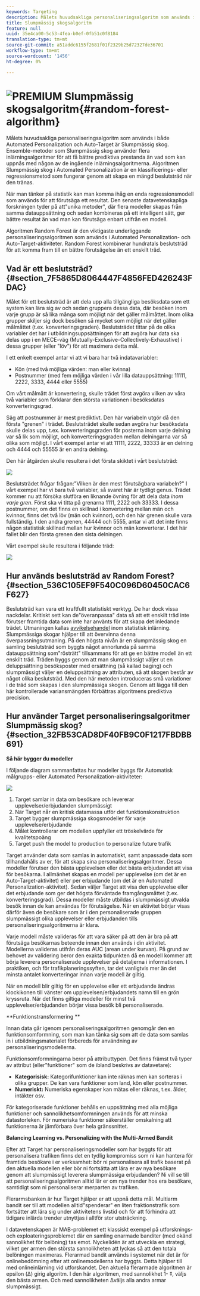 ```yaml
---
keywords: Targeting
description: Målets huvudsakliga personaliseringsalgoritm som används i både Automated Personalization och Auto-Target är Slumpmässig skog. Ensemble-metoder som Slumpmässig skog använder flera inlärningsalgoritmer för att få bättre prediktiva prestanda än vad som kan uppnås med någon av de ingående inlärningsalgoritmerna. Algoritmen Slumpmässig skog i Automated Personalization är en klassificerings- eller regressionsmetod som fungerar genom att skapa en mängd beslutsträd när den tränas.
title: Slumpmässig skogsalgoritm
feature: null
uuid: 35e4ca00-5c53-4fea-b0ef-0fb51c0f8184
translation-type: tm+mt
source-git-commit: a51addc6155f2681f01f2329b25d72327de36701
workflow-type: tm+mt
source-wordcount: '1456'
ht-degree: 0%

---
```



# ![PREMIUM](/help/assets/premium.png) Slumpmässig skogsalgoritm{#random-forest-algorithm}

Målets huvudsakliga personaliseringsalgoritm som används i både Automated Personalization och Auto-Target är Slumpmässig skog. Ensemble-metoder som Slumpmässig skog använder flera inlärningsalgoritmer för att få bättre prediktiva prestanda än vad som kan uppnås med någon av de ingående inlärningsalgoritmerna. Algoritmen Slumpmässig skog i Automated Personalization är en klassificerings- eller regressionsmetod som fungerar genom att skapa en mängd beslutsträd när den tränas.

När man tänker på statistik kan man komma ihåg en enda regressionsmodell som används för att förutsäga ett resultat. Den senaste datavetenskapliga forskningen tyder på att&quot;unika metoder&quot;, där flera modeller skapas från samma datauppsättning och sedan kombineras på ett intelligent sätt, ger bättre resultat än vad man kan förutsäga enbart utifrån en modell.

Algoritmen Random Forest är den viktigaste underliggande personaliseringsalgoritmen som används i Automated Personalization- och Auto-Target-aktiviteter. Random Forest kombinerar hundratals beslutsträd för att komma fram till en bättre förutsägelse än ett enskilt träd.

## Vad är ett beslutsträd? {#section_7F5865D8064447F4856FED426243FDAC}

Målet för ett beslutsträd är att dela upp alla tillgängliga besöksdata som ett system kan lära sig av och sedan gruppera dessa data, där besöken inom varje grupp är så lika många som möjligt när det gäller målmåttet. Inom olika grupper skiljer sig dock besöken så mycket som möjligt när det gäller målmåttet (t.ex. konverteringsgraden). Beslutsträdet tittar på de olika variabler det har i utbildningsuppsättningen för att avgöra hur data ska delas upp i en MECE-väg (Mutually-Exclusive-Collectively-Exhaustive) i dessa grupper (eller &quot;löv&quot;) för att maximera detta mål.

I ett enkelt exempel antar vi att vi bara har två indatavariabler:

* Kön (med två möjliga värden: man eller kvinna)
* Postnummer (med fem möjliga värden i vår lilla datauppsättning: 11111, 2222, 3333, 4444 eller 5555)

Om vårt målmått är konvertering, skulle trädet först avgöra vilken av våra två variabler som förklarar den största variationen i besöksdatas konverteringsgrad.

Säg att postnummer är mest prediktivt. Den här variabeln utgör då den första &quot;grenen&quot; i trädet. Beslutsträdet skulle sedan avgöra hur besöksdata skulle delas upp, t.ex. konverteringsgraden för posterna inom varje delning var så lik som möjligt, och konverteringsgraden mellan delningarna var så olika som möjligt. I vårt exempel antar vi att 11111, 2222, 33333 är en delning och 4444 och 55555 är en andra delning.

Den här åtgärden skulle resultera i det första skiktet i vårt beslutsträd:

![](assets/decsion_tree_1.png)

Beslutsträdet frågar frågan:&quot;Vilken är den mest förutsägbara variabeln?&quot; I vårt exempel har vi bara två variabler, så svaret här är tydligt genus. Trädet kommer nu att försöka slutföra en liknande övning för att dela data *inom varje gren*. Först ska vi titta på grenarna 1111, 2222 och 33333. I dessa postnummer, om det finns en skillnad i konvertering mellan män och kvinnor, finns det två löv (män och kvinnor), och den här grenen skulle vara fullständig. I den andra grenen, 44444 och 5555, antar vi att det inte finns någon statistisk skillnad mellan hur kvinnor och män konverterar. I det här fallet blir den första grenen den sista delningen.

Vårt exempel skulle resultera i följande träd:

![](assets/decsion_tree_2.png)

## Hur används beslutsträd av Random Forest? {#section_536C105EF9F540C096D60450CAC6F627}

Beslutsträd kan vara ett kraftfullt statistiskt verktyg. De har dock vissa nackdelar. Kritiskt sett kan de&quot;överanpassa&quot; data så att ett enskilt träd inte förutser framtida data som inte har använts för att skapa det inledande trädet. Utmaningen kallas [avvikelsehandel](https://en.wikipedia.org/wiki/Bias%E2%80%93variance_tradeoff) inom statistisk inlärning. Slumpmässiga skogar hjälper till att övervinna denna överpassningsutmaning. På den högsta nivån är en slumpmässig skog en samling beslutsträd som byggts något annorlunda på samma datauppsättning som&quot;rösträtt&quot; tillsammans för att ge en bättre modell än ett enskilt träd. Träden byggs genom att man slumpmässigt väljer ut en deluppsättning besöksposter med ersättning (så kallad baging) och slumpmässigt väljer en deluppsättning av attributen, så att skogen består av något olika beslutsträd. Med den här metoden introduceras små variationer i de träd som skapas i den slumpmässiga skogen. Genom att lägga till den här kontrollerade variansmängden förbättras algoritmens prediktiva precision.

## Hur använder Target personaliseringsalgoritmer Slumpmässig skog? {#section_32FB53CAD8DF40FB9C0F1217FBDBB691}

**Så här bygger du modeller**

I följande diagram sammanfattas hur modeller byggs för Automatisk målgrupps- eller Automated Personalization-aktiviteter:

![](assets/random_forest_flow.png)

1. Target samlar in data om besökare och levererar upplevelser/erbjudanden slumpmässigt
1. När Target når en kritisk datamassa utför det funktionskonstruktion
1. Target bygger slumpmässiga skogsmodeller för varje upplevelse/erbjudande
1. Målet kontrollerar om modellen uppfyller ett tröskelvärde för kvalitetspoäng
1. Target push the model to production to personalize future trafik

Target använder data som samlas in automatiskt, samt anpassade data som tillhandahålls av er, för att skapa sina personaliseringsalgoritmer. Dessa modeller förutser den bästa upplevelsen eller det bästa erbjudandet att visa för besökarna. I allmänhet skapas en modell per upplevelse (om det är en Auto-Target-aktivitet) eller per erbjudande (om det är en Automated Personalization-aktivitet). Sedan väljer Target att visa den upplevelse eller det erbjudande som ger det högsta förväntade framgångsmåttet (t.ex. konverteringsgrad). Dessa modeller måste utbildas i slumpmässigt utvalda besök innan de kan användas för förutsägelse. När en aktivitet börjar visas därför även de besökare som är i den personaliserade gruppen slumpmässigt olika upplevelser eller erbjudanden tills personaliseringsalgoritmerna är klara.

Varje modell måste valideras för att vara säker på att den är bra på att förutsäga besökarnas beteende innan den används i din aktivitet. Modellerna valideras utifrån deras AUC (arean under kurvan). På grund av behovet av validering beror den exakta tidpunkten då en modell kommer att börja leverera personaliserade upplevelser på detaljerna i informationen. I praktiken, och för trafikplaneringssyften, tar det vanligtvis mer än det minsta antalet konverteringar innan varje modell är giltig.

När en modell blir giltig för en upplevelse eller ett erbjudande ändras klockikonen till vänster om upplevelsen/erbjudandets namn till en grön kryssruta. När det finns giltiga modeller för minst två upplevelser/erbjudanden börjar vissa besök bli personaliserade.

**Funktionstransformering **

Innan data går igenom personaliseringsalgoritmen genomgår den en funktionsomformning, som man kan tänka sig som att de data som samlas in i utbildningsmaterialet förbereds för användning av personaliseringsmodellerna.

Funktionsomformningarna beror på attributtypen. Det finns främst två typer av attribut (eller&quot;funktioner&quot; som de ibland beskrivs av datavetare):

* **Kategorisisk:** Kategorifunktioner kan inte räknas men kan sorteras i olika grupper. De kan vara funktioner som land, kön eller postnummer.
* **Numeriskt:** Numeriska egenskaper kan mätas eller räknas, t.ex. ålder, intäkter osv.

För kategoriserade funktioner behålls en uppsättning med alla möjliga funktioner och sannolikhetsomformningen används för att minska datastorleken. För numeriska funktioner säkerställer omskalning att funktionerna är jämförbara över hela gränssnittet.

**Balancing Learning vs. Personalizing with the Multi-Armed Bandit**

Efter att Target har personaliseringsmodeller som har byggts för att personalisera trafiken finns det en tydlig kompromiss som ni kan hantera för framtida besökare i er verksamhet: bör ni personalisera all trafik baserat på den aktuella modellen eller bör ni fortsätta att lära er av nya besökare genom att slumpmässigt leverera slumpmässiga erbjudanden? Ni vill se till att personaliseringsalgoritmen alltid lär er om nya trender hos era besökare, samtidigt som ni personaliserar merparten av trafiken.

Flerarmsbanken är hur Target hjälper er att uppnå detta mål. Multiarm bandit ser till att modellen alltid&quot;spenderar&quot; en liten fraktionstrafik som fortsätter att lära sig under aktivitetens livstid och för att förhindra att tidigare inlärda trender utnyttjas i alltför stor utsträckning.

I datavetenskapen är MAB-problemet ett klassiskt exempel på utforsknings- och exploateringsproblemet där en samling enarmade banditer (med okänd sannolikhet för belöning) tas emot. Nyckelidén är att utveckla en strategi, vilket ger armen den största sannolikheten att lyckas så att den totala belöningen maximeras. Flerarmad bandit används i systemet när det är för onlinebedömning efter att onlinemodellerna har byggts. Detta hjälper till med onlineinlärning vid utforskandet. Den aktuella flerarmade algoritmen är epsilon (Δ) girig algoritm. I den här algoritmen, med sannolikhet 1- ‡, väljs den bästa armen. Och med sannolikheten Δväljs alla andra armar slumpmässigt.
